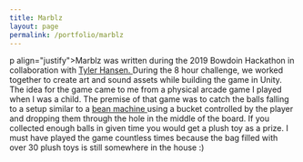 ```yaml
---
title: Marblz
layout: page
permalink: /portfolio/marblz
---
```


<body>

p align="justify">Marblz was written during the 2019 Bowdoin Hackathon in collaboration with <a href="https://www.linkedin.com/in/tylerhansencode/"> Tyler Hansen. </a> During the 8 hour challenge, we worked together to create art and sound assets while building the game in Unity. The idea for the game came to me from a physical arcade game I played when I was a child. The premise of that game was to catch the balls falling to a setup similar to a <a href="https://en.wikipedia.org/wiki/Bean_machine"> bean machine </a> using a bucket controlled by the player and dropping them through the hole in the middle of the board. If you collected enough balls in given time you would get a plush toy as a prize. I must have played the game countless times because the bag filled with over 30 plush toys is still somewhere in the house :) </p>

</body>
